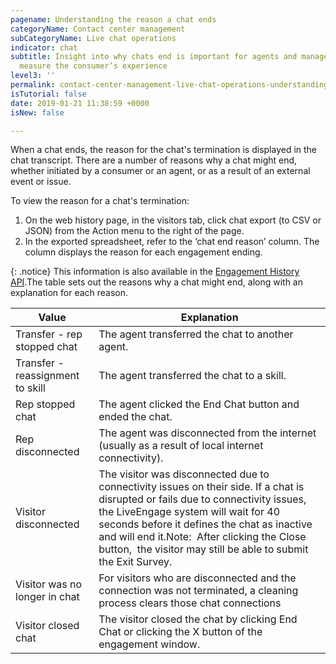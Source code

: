```yaml
---
pagename: Understanding the reason a chat ends
categoryName: Contact center management
subCategoryName: Live chat operations
indicator: chat
subtitle: Insight into why chats end is important for agents and managers trying to
  measure the consumer’s experience
level3: ''
permalink: contact-center-management-live-chat-operations-understanding-the-reason-a-chat-ends.html
isTutorial: false
date: 2019-01-21 11:38:59 +0000
isNew: false

---
```

When a chat ends, the reason for the chat's termination is displayed in the chat transcript. There are a number of reasons why a chat might end, whether initiated by a consumer or an agent, or as a result of an external event or issue.

To view the reason for a chat's termination:

1. On the web history page, in the visitors tab, click chat export (to CSV or JSON) from the Action menu to the right of the page.
2. In the exported spreadsheet, refer to the ‘chat end reason’ column. The column displays the reason for each engagement ending.

{: .notice}
This information is also available in the [Engagement History API](https://developers.liveperson.com/engagement-history-api-overview.html).The table sets out the reasons why a chat might end, along with an explanation for each reason.

| Value | Explanation |
| --- | --- |
| Transfer - rep stopped chat | The agent transferred the chat to another agent. |
| Transfer - reassignment to skill | The agent transferred the chat to a skill. |
| Rep stopped chat | The agent clicked the End Chat button and ended the chat. |
| Rep disconnected | The agent was disconnected from the internet (usually as a result of local internet connectivity). |
| Visitor disconnected | The visitor was disconnected due to connectivity issues on their side. If a chat is disrupted or fails due to connectivity issues, the LiveEngage system will wait for 40 seconds before it defines the chat as inactive and will end it.Note:  After clicking the Close button,  the visitor may still be able to submit the Exit Survey. |
| Visitor was no longer in chat | For visitors who are disconnected and the connection was not terminated, a cleaning process clears those chat connections |
| Visitor closed chat | The visitor closed the chat by clicking End Chat or clicking the X button of the engagement window. |
